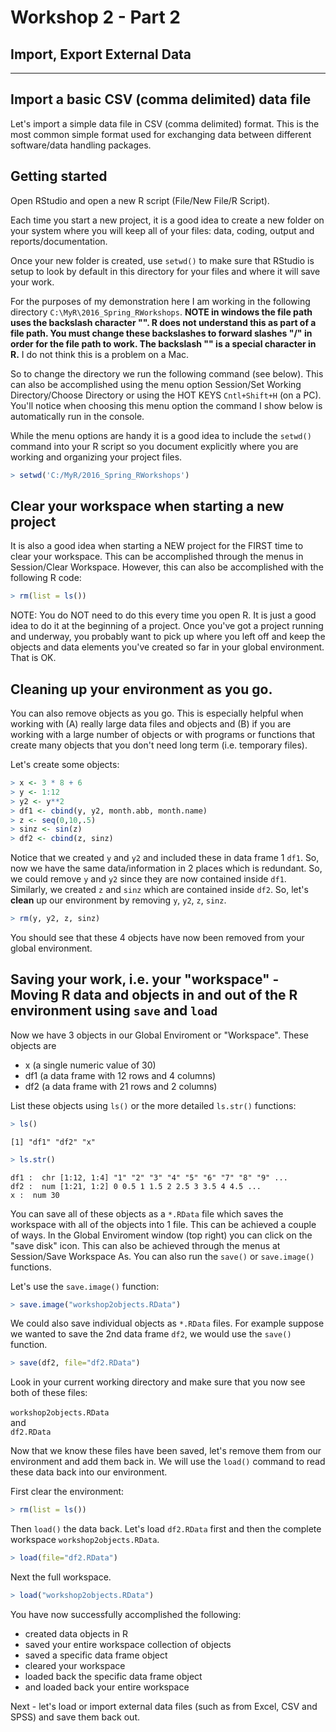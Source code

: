 
# Workshop 2 - Part 2
## Import, Export External Data

--- 

## Import a basic CSV (comma delimited) data file

Let's import a simple data file in CSV (comma delimited) format. This is the most common simple format used for exchanging data between different software/data handling packages.








## Getting started

Open RStudio and open a new R script (File/New File/R Script).

Each time you start a new project, it is a good idea to create a new folder on your system where you will keep all of your files: data, coding, output and reports/documentation.

Once your new folder is created, use `setwd()` to make sure that RStudio is setup to look by default in this directory for your files and where it will save your work.

For the purposes of my demonstration here I am working in the following directory `C:\MyR\2016_Spring_RWorkshops`. **NOTE in windows the file path uses the backslash character "\". R does not understand this as part of a file path. You must change these backslashes to forward slashes "/" in order for the file path to work. The backslash "\" is a special character in R.** I do not think this is a problem on a Mac.

So to change the directory we run the following command (see below). This can also be accomplished using the menu option Session/Set Working Directory/Choose Directory or using the HOT KEYS `Cntl+Shift+H` (on a PC). You'll notice when choosing this menu option the command I show below is automatically run in the console.

While the menu options are handy it is a good idea to include the `setwd()` command into your R script so you document explicitly where you are working and organizing your project files.


```r
> setwd('C:/MyR/2016_Spring_RWorkshops')
```

## Clear your workspace when starting a new project

It is also a good idea when starting a NEW project for the FIRST time to clear your workspace. This can be accomplished through the menus in Session/Clear Workspace. However, this can also be accomplished with the following R code:


```r
> rm(list = ls())
```

NOTE: You do NOT need to do this every time you open R. It is just a good idea to do it at the beginning of a project. Once you've got a project running and underway, you probably want to pick up where you left off and keep the objects and data elements you've created so far in your global environment. That is OK.

## Cleaning up your environment as you go.

You can also remove objects as you go. This is especially helpful when working with (A) really large data files and objects and (B) if you are working with a large number of objects or with programs or functions that create many objects that you don't need long term (i.e. temporary files).

Let's create some objects:


```r
> x <- 3 * 8 + 6
> y <- 1:12
> y2 <- y**2
> df1 <- cbind(y, y2, month.abb, month.name)
> z <- seq(0,10,.5)
> sinz <- sin(z)
> df2 <- cbind(z, sinz)
```

Notice that we created `y` and `y2` and included these in data frame 1 `df1`. So, now we have the same data/information in 2 places which is redundant. So, we could remove `y` and `y2` since they are now contained inside `df1`. Similarly, we created `z` and `sinz` which are contained inside `df2`. So, let's **clean** up our environment by removing `y`, `y2`, `z`, `sinz`.


```r
> rm(y, y2, z, sinz)
```

You should see that these 4 objects have now been removed from your global environment.

## Saving your work, i.e. your "workspace" - Moving R data and objects in and out of the R environment using `save` and `load`

Now we have 3 objects in our Global Enviroment or "Workspace". These objects are 
* x (a single numeric value of 30)
* df1 (a data frame with 12 rows and 4 columns)
* df2 (a data frame with 21 rows and 2 columns)

List these objects using `ls()` or the more detailed `ls.str()` functions: 

```r
> ls()
```

```
[1] "df1" "df2" "x"  
```

```r
> ls.str()
```

```
df1 :  chr [1:12, 1:4] "1" "2" "3" "4" "5" "6" "7" "8" "9" ...
df2 :  num [1:21, 1:2] 0 0.5 1 1.5 2 2.5 3 3.5 4 4.5 ...
x :  num 30
```

You can save all of these objects as a `*.RData` file which saves the workspace with all of the objects into 1 file. This can be achieved a couple of ways. In the Global Enviroment window (top right) you can click on the "save disk" icon. This can also be achieved through the menus at Session/Save Workspace As. You can also run the `save()` or `save.image()` functions.

Let's use the `save.image()` function:


```r
> save.image("workshop2objects.RData")
```

We could also save individual objects as `*.RData` files. For example suppose we wanted to save the 2nd data frame `df2`, we would use the `save()` function.


```r
> save(df2, file="df2.RData")
```

Look in your current working directory and make sure that you now see both of these files: <br> <br> `workshop2objects.RData` <br> and <br> `df2.RData`

Now that we know these files have been saved, let's remove them from our environment and add them back in. We will use the `load()` command to read these data back into our environment.

First clear the environment:


```r
> rm(list = ls())
```

Then `load()` the data back. Let's load `df2.RData` first and then the complete workspace `workshop2objects.RData`.


```r
> load(file="df2.RData")
```

Next the full workspace.


```r
> load("workshop2objects.RData")
```

You have now successfully accomplished the following:
* created data objects in R
* saved your entire workspace collection of objects
* saved a specific data frame object
* cleared your workspace
* loaded back the specific data frame object
* and loaded back your entire workspace

Next - let's load or import external data files (such as from Excel, CSV and SPSS) and save them back out.
